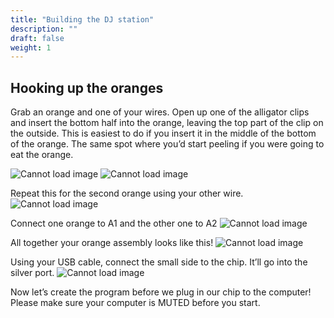 ```yaml
---
title: "Building the DJ station"
description: ""
draft: false
weight: 1
---
```


## Hooking up the oranges 
Grab an orange and one of your wires. Open up one of the alligator clips and insert the bottom half into the orange, leaving the top part of the clip on the outside. This is easiest to do if you insert it in the middle of the bottom of the orange. The same spot where you’d start peeling if you were going to eat the orange.

![Cannot load image](../img/setup1.png?classes=border,shadow)
![Cannot load image](../img/setup2.png?classes=border,shadow)

Repeat this for the second orange using your other wire.
![Cannot load image](../img/setup3.png?classes=border,shadow)

Connect one orange to A1 and the other one to A2 
![Cannot load image](../img/setup4.png?classes=border,shadow)

All together your orange assembly looks like this! 
![Cannot load image](../img/setup5.png?classes=border,shadow)

Using your USB cable, connect the small side to the chip. It’ll go into the silver port.
![Cannot load image](../img/setup6.png?classes=border,shadow)

Now let’s create the program before we plug in our chip to the computer! Please make sure your computer is MUTED before you start. 
